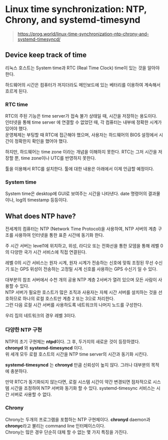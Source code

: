 # Linux time synchronization: NTP, Chrony, and systemd-timesynd
> https://prog.world/linux-time-synchronization-ntp-chrony-and-systemd-timesyncd/
## Device keep track of time
리눅스 호스트는 System time과 RTC (Real Time Clock) time이 있는 것을 알아야 한다.

하드웨어의 시간은 컴퓨터가 꺼지더라도 메인보드에 있는 베터리를 이용하여 계속해서 흐르게 된다.  
### RTC time
RTC의 주된 기능은 time server가 접속 불가 상태일 때, 시간을 저장하는 용도이다.  
인터넷을 통해 time server 에 연결할 수 없었던 때, 각 컴퓨터는 내부에 정확한 시계가 있어야 했다.  
운영체제는 부팅할 때 RTC에 접근해야 했으며, 사용자는 하드웨어의 BIOS 설정에서 시간이 정확한지 확인을 했어야 했다.

하지만, 하드웨어는 time zone 이라는 개념을 이해하지 못한다. RTC는 그저 시간을 저장할 뿐, time zone이나 UTC를 반영하지 못한다. 

툴을 이용해서 RTC를 설치한다. 툴에 대한 내용은 아래에서 이제 언급할 예정이다. 

### System time
System time은 desktop에 GUI로 보여주는 시간을 나타낸다. date 명령어의 결과물이나, log의 timestamp 등등이다.

## What does NTP have?
전세계의 컴퓨터는 NTP (Network Time Protocol)을 사용하여, NTP 서버의 계층 구조를 사용하여 인터넷을 통한 표준 시간에 동기화 한다.  

주 시간 서버는 level1에 위치하고, 위성, 라디오 또는 전화선을 통한 모뎀을 통해 레벨 0의 다양한 국가 시간 서비스에 직접 연결된다.  
 
레벨 0의 시간 서비스는 원자 시계, 원자 시계가 전송하는 신호에 맞춰 조정된 무선 수신기 또는 GPS 위성이 전송하는 고정밀 시계 신호를 사용하는 GPS 수신기 일 수 있다.

대부분의 참조 서버에서 수천 개의 공용 NTP 계층 2서버가 열려 있으며 모든 사람이 사용할 수 있다.  
NTP 서버가 필요한 호스트가 많은 조직과 사용자는 자체 시간 서버를 설치하는 것을 선호하므로 하나의 로컬 호스트만 계층 2 또는 3으로 처리한다.  
그런 다음 로컬 시간 서버를 사용하도록 네트워크의 나머지 노드를 구성한다. 

우리 집의 네트워크의 경우 레벨 3이다.

### 다양한 NTP 구현
NTP의 초기 구현체는 **ntpd**이다. 그 후, 두가지의 새로운 것이 등장하였다.  
**chronyd** 와 **systemd-timesyncd** 이다.  
위 세개 모두 로컬 호스트의 시간을 NTP time server의 시간과 동기화 시킨다.

**systemd-timesyncd** 는 **chronyd** 만큼 신뢰성이 높지 않다. 그러나 대부분의 목적에 충분하다.  

만약 RTC가 동기화되지 않는다면, 로컬 시스템 시간이 약간 변경되면 점차적으로 시스템 시간을 조정하여 NTP 서버와 동기화 할 수 있다.
systemd-timesync 서비스는 시간 서버로 사용할 수 없다.

### Chrony
Chrony는 두개의 프로그램을 포함하는 NTP 구현체이다. **chronyd** daemon과 **chronyc**라고 불리는 command line 인터페이스이다.   
Chrony는 많은 경우 단순히 대체 할 수 없는 몇 가지 특징을 가진다.




